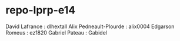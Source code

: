 repo-lprp-e14
=============

David Lafrance : dlhextall Alix Pedneault-Plourde : alix0004 Edgarson Romeus : ez1820 Gabriel Pateau : Gabidel
